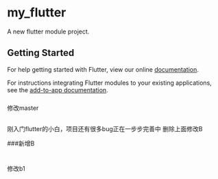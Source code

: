 # my_flutter

A new flutter module project.

## Getting Started

For help getting started with Flutter, view our online
[documentation](https://flutter.dev/).

For instructions integrating Flutter modules to your existing applications,
see the [add-to-app documentation](https://flutter.dev/docs/development/add-to-app).


### 




###
修改master


 
##
刚入门flutter的小白，项目还有很多bug正在一步步完善中
删除上面修改B
 
###新增B
 
 
 
 #
 修改b1
 
